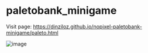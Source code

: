 # paletobank_minigame
Visit page: https://dinziloz.github.io/nopixel-paletobank-minigame/paleto.html



![image](https://user-images.githubusercontent.com/121272808/209454358-671eff9e-177e-4876-853e-e7901ab6abfb.png)
